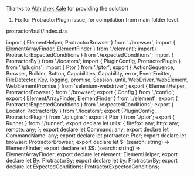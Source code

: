 Thanks to [Abhishek Kale](https://github.com/abhis00786) for providing the solution 
1. Fix for ProtractorPlugin issue, for compilation from main folder level.

protractor/built/index.d.ts

import { ElementHelper, ProtractorBrowser } from './browser';
import { ElementArrayFinder, ElementFinder } from './element';
import { ProtractorExpectedConditions } from './expectedConditions';
import { ProtractorBy } from './locators';
import { PluginConfig, ProtractorPlugin } from './plugins';
import { Ptor } from './ptor';
export { ActionSequence, Browser, Builder, Button, Capabilities, Capability, error, EventEmitter, FileDetector, Key, logging, promise, Session, until, WebDriver, WebElement, WebElementPromise } from 'selenium-webdriver';
export { ElementHelper, ProtractorBrowser } from './browser';
export { Config } from './config';
export { ElementArrayFinder, ElementFinder } from './element';
export { ProtractorExpectedConditions } from './expectedConditions';
export { Locator, ProtractorBy } from './locators';
export {PluginConfig, ProtractorPlugin} from './plugins';
export { Ptor } from './ptor';
export { Runner } from './runner';
export declare let utils: {
    firefox: any;
    http: any;
    remote: any;
};
export declare let Command: any;
export declare let CommandName: any;
export declare let protractor: Ptor;
export declare let browser: ProtractorBrowser;
export declare let $: (search: string) => ElementFinder;
export declare let $$: (search: string) => ElementArrayFinder;
export declare let element: ElementHelper;
export declare let By: ProtractorBy;
export declare let by: ProtractorBy;
export declare let ExpectedConditions: ProtractorExpectedConditions;
